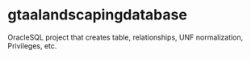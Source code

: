 # gtaalandscapingdatabase
OracleSQL project that creates table, relationships, UNF normalization, Privileges, etc.

